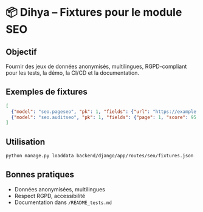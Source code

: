 # 📦 Dihya – Fixtures pour le module SEO

## Objectif
Fournir des jeux de données anonymisés, multilingues, RGPD-compliant pour les tests, la démo, la CI/CD et la documentation.

## Exemples de fixtures
```json
[
  {"model": "seo.pageseo", "pk": 1, "fields": {"url": "https://example.com", "titre": "Accueil", "description": "Page d’accueil", "mots_cles": "test,seo", "indexable": true}},
  {"model": "seo.auditseo", "pk": 1, "fields": {"page": 1, "score": 95, "rapport": "OK"}}
]
```

## Utilisation
```bash
python manage.py loaddata backend/django/app/routes/seo/fixtures.json
```

## Bonnes pratiques
- Données anonymisées, multilingues
- Respect RGPD, accessibilité
- Documentation dans `/README_tests.md`
